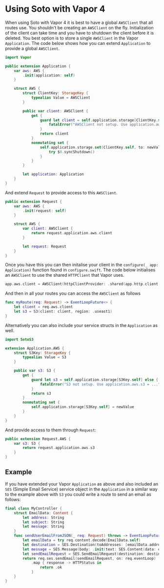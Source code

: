 # Using Soto with Vapor 4

When using Soto with Vapor 4 it is best to have a global `AWSClient` that all routes use. You shouldn't be creating an `AWSClient` on the fly. Initialization of the client can take time and you have to shutdown the client before it is deleted. You best option is to store a single `AWSClient` in the Vapor `Application`. The code below shows how you can extend `Application` to provide a global `AWSClient`.

```swift
import Vapor

public extension Application {
    var aws: AWS {
        .init(application: self)
    }

    struct AWS {
        struct ClientKey: StorageKey {
            typealias Value = AWSClient
        }

        public var client: AWSClient {
            get {
                guard let client = self.application.storage[ClientKey.self] else {
                    fatalError("AWSClient not setup. Use application.aws.client = ...")
                }
                return client
            }
            nonmutating set {
                self.application.storage.set(ClientKey.self, to: newValue) {
                    try $0.syncShutdown()
                }            
            }
        }

        let application: Application
    }
}
```
And extend `Request` to provide access to this `AWSClient`.

```swift
public extension Request {
    var aws: AWS {
        .init(request: self)
    }

    struct AWS {
        var client: AWSClient {
            return request.application.aws.client
        }

        let request: Request
    }
}
```

Once you have this you can then initalise your client in the `configure(_ app: Application)` function found in `configure.swift`. The code below initialises an `AWSClient` to use the shared `HTTPClient` that Vapor uses.

```swift
app.aws.client = AWSClient(httpClientProvider: .shared(app.http.client.shared))
```

And then in all your routes you can access the `AWSClient` as follows
```swift
func myRoute(req: Request) -> EventLoopFuture<> {
    let client = req.aws.client
    let s3 = S3(client: client, region: .useast1)
}
```
Alternatively you can also include your service structs in the `Application` as well.
```swift
import SotoS3

extension Application.AWS {
    struct S3Key: StorageKey {
        typealias Value = S3
    }

    public var s3: S3 {
        get {
            guard let s3 = self.application.storage[S3Key.self] else {
                fatalError("S3 not setup. Use application.aws.s3 = ...")
            }
            return s3
        }
        nonmutating set {
            self.application.storage[S3Key.self] = newValue
        }
    }
}
```

And provide access to them through `Request`:

```swift
public extension Request.AWS {
    var s3: S3 {
        return request.application.aws.s3
    }
}
```

## Example

If you have extended your Vapor `Application` as above and also included an `SES` (Simple Email Service) service object in the `Application` in a similar way to the example above with `S3` you could write a route to send an email as follows:

```swift
final class MyController {
    struct EmailData: Content {
        let address: String
        let subject: String
        let message: String
    }
    func sendUserEmailFromJSON(_ req: Request) throws -> EventLoopFuture<HTTPStatus> {
        let emailData = try req.content.decode(EmailData.self)
        let destination = SES.Destination(toAddresses: [emailData.address])
        let message = SES.Message(body: .init(text: SES.Content(data: emailData.message)), subject: .init(data: emailData.subject))
        let sendEmailRequest = SES.SendEmailRequest(destination: destination, message: message, source: "soto@me.com")
        return req.ses.sendEmail(sendEmailRequest, on: req.eventLoop)
            .map { response -> HTTPStatus in
                return .ok
            }
    }
}
```
